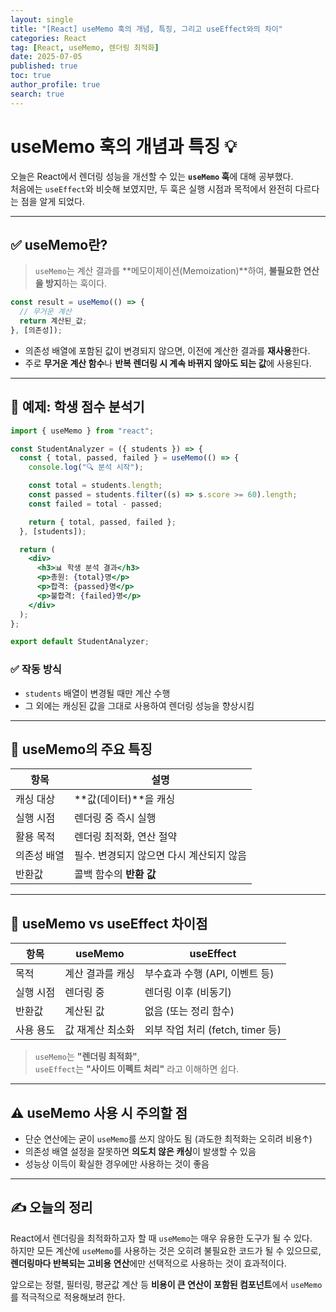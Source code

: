 ```yaml
---
layout: single
title: "[React] useMemo 훅의 개념, 특징, 그리고 useEffect와의 차이"
categories: React
tag: [React, useMemo, 렌더링 최적화]
date: 2025-07-05
published: true
toc: true
author_profile: true
search: true
---
```


# useMemo 훅의 개념과 특징 💡

오늘은 React에서 렌더링 성능을 개선할 수 있는 **`useMemo` 훅**에 대해 공부했다.  
처음에는 `useEffect`와 비슷해 보였지만, 두 훅은 실행 시점과 목적에서 완전히 다르다는 점을 알게 되었다.

---

## ✅ useMemo란?

> `useMemo`는 계산 결과를 **메모이제이션(Memoization)**하여, **불필요한 연산을 방지**하는 훅이다.

```jsx
const result = useMemo(() => {
  // 무거운 계산
  return 계산된_값;
}, [의존성]);
```

- 의존성 배열에 포함된 값이 변경되지 않으면, 이전에 계산한 결과를 **재사용**한다.
- 주로 **무거운 계산 함수**나 **반복 렌더링 시 계속 바뀌지 않아도 되는 값**에 사용된다.

---

## 🧪 예제: 학생 점수 분석기

```jsx
import { useMemo } from "react";

const StudentAnalyzer = ({ students }) => {
  const { total, passed, failed } = useMemo(() => {
    console.log("🔍 분석 시작");

    const total = students.length;
    const passed = students.filter((s) => s.score >= 60).length;
    const failed = total - passed;

    return { total, passed, failed };
  }, [students]);

  return (
    <div>
      <h3>📊 학생 분석 결과</h3>
      <p>총원: {total}명</p>
      <p>합격: {passed}명</p>
      <p>불합격: {failed}명</p>
    </div>
  );
};

export default StudentAnalyzer;
```

### ✅ 작동 방식

- `students` 배열이 변경될 때만 계산 수행
- 그 외에는 캐싱된 값을 그대로 사용하여 렌더링 성능을 향상시킴

---

## 🧠 useMemo의 주요 특징

| 항목 | 설명 |
|------|------|
| 캐싱 대상 | **값(데이터)**을 캐싱 |
| 실행 시점 | 렌더링 중 즉시 실행 |
| 활용 목적 | 렌더링 최적화, 연산 절약 |
| 의존성 배열 | 필수. 변경되지 않으면 다시 계산되지 않음 |
| 반환값 | 콜백 함수의 **반환 값** |

---

## 🔁 useMemo vs useEffect 차이점

| 항목 | useMemo | useEffect |
|------|---------|-----------|
| 목적 | 계산 결과를 캐싱 | 부수효과 수행 (API, 이벤트 등) |
| 실행 시점 | 렌더링 중 | 렌더링 이후 (비동기) |
| 반환값 | 계산된 값 | 없음 (또는 정리 함수) |
| 사용 용도 | 값 재계산 최소화 | 외부 작업 처리 (fetch, timer 등) |

> `useMemo`는 **"렌더링 최적화"**,  
> `useEffect`는 **"사이드 이펙트 처리"** 라고 이해하면 쉽다.

---

## ⚠️ useMemo 사용 시 주의할 점

- 단순 연산에는 굳이 `useMemo`를 쓰지 않아도 됨 (과도한 최적화는 오히려 비용↑)
- 의존성 배열 설정을 잘못하면 **의도치 않은 캐싱**이 발생할 수 있음
- 성능상 이득이 확실한 경우에만 사용하는 것이 좋음

---

## ✍️ 오늘의 정리

React에서 렌더링을 최적화하고자 할 때 `useMemo`는 매우 유용한 도구가 될 수 있다.  
하지만 모든 계산에 `useMemo`를 사용하는 것은 오히려 불필요한 코드가 될 수 있으므로,  
**렌더링마다 반복되는 고비용 연산**에만 선택적으로 사용하는 것이 효과적이다.

앞으로는 정렬, 필터링, 평균값 계산 등 **비용이 큰 연산이 포함된 컴포넌트**에서 `useMemo`를 적극적으로 적용해보려 한다.

